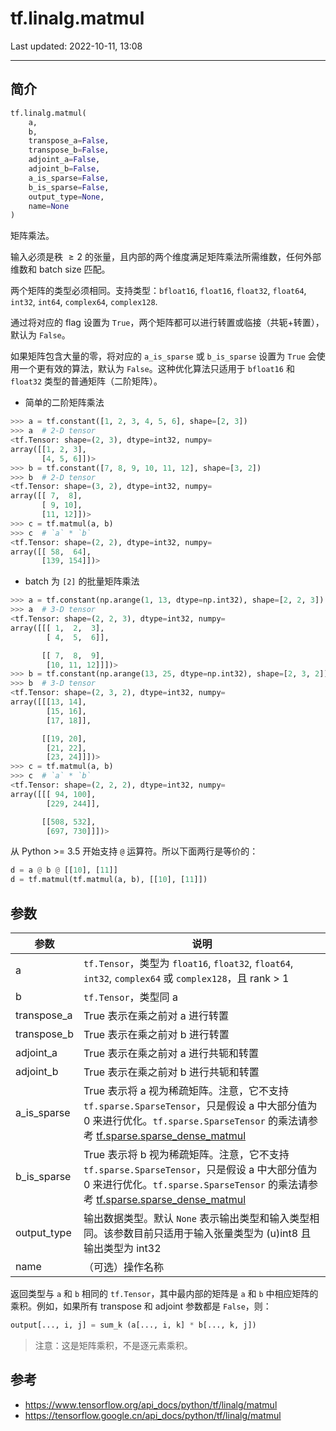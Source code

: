 # tf.linalg.matmul

Last updated: 2022-10-11, 13:08
****

## 简介

```python
tf.linalg.matmul(
    a,
    b,
    transpose_a=False,
    transpose_b=False,
    adjoint_a=False,
    adjoint_b=False,
    a_is_sparse=False,
    b_is_sparse=False,
    output_type=None,
    name=None
)
```

矩阵乘法。

输入必须是秩 $\ge 2$ 的张量，且内部的两个维度满足矩阵乘法所需维数，任何外部维数和 batch size 匹配。

两个矩阵的类型必须相同。支持类型：`bfloat16`, `float16`, `float32`, `float64`, `int32`, `int64`, `complex64`, `complex128`.

通过将对应的 flag 设置为 `True`，两个矩阵都可以进行转置或临接（共轭+转置），默认为 `False`。

如果矩阵包含大量的零，将对应的 `a_is_sparse` 或 `b_is_sparse` 设置为 `True` 会使用一个更有效的算法，默认为 `False`。这种优化算法只适用于 `bfloat16` 和 `float32` 类型的普通矩阵（二阶矩阵）。

- 简单的二阶矩阵乘法

```python
>>> a = tf.constant([1, 2, 3, 4, 5, 6], shape=[2, 3])
>>> a  # 2-D tensor
<tf.Tensor: shape=(2, 3), dtype=int32, numpy=
array([[1, 2, 3],
       [4, 5, 6]])>
>>> b = tf.constant([7, 8, 9, 10, 11, 12], shape=[3, 2])
>>> b  # 2-D tensor
<tf.Tensor: shape=(3, 2), dtype=int32, numpy=
array([[ 7,  8],
       [ 9, 10],
       [11, 12]])>
>>> c = tf.matmul(a, b)
>>> c  # `a` * `b`
<tf.Tensor: shape=(2, 2), dtype=int32, numpy=
array([[ 58,  64],
       [139, 154]])>
```

- batch 为 `[2]` 的批量矩阵乘法

```python
>>> a = tf.constant(np.arange(1, 13, dtype=np.int32), shape=[2, 2, 3])
>>> a  # 3-D tensor
<tf.Tensor: shape=(2, 2, 3), dtype=int32, numpy=
array([[[ 1,  2,  3],
        [ 4,  5,  6]],

       [[ 7,  8,  9],
        [10, 11, 12]]])>
>>> b = tf.constant(np.arange(13, 25, dtype=np.int32), shape=[2, 3, 2])
>>> b  # 3-D tensor
<tf.Tensor: shape=(2, 3, 2), dtype=int32, numpy=
array([[[13, 14],
        [15, 16],
        [17, 18]],

       [[19, 20],
        [21, 22],
        [23, 24]]])>
>>> c = tf.matmul(a, b)
>>> c  # `a` * `b`
<tf.Tensor: shape=(2, 2, 2), dtype=int32, numpy=
array([[[ 94, 100],
        [229, 244]],

       [[508, 532],
        [697, 730]]])>
```

从 Python >= 3.5 开始支持 `@` 运算符。所以下面两行是等价的：

```python
d = a @ b @ [[10], [11]]
d = tf.matmul(tf.matmul(a, b), [[10], [11]])
```

## 参数

|参数|说明|
|---|---|
|a|`tf.Tensor`，类型为 `float16`, `float32`, `float64`, `int32`, `complex64` 或 `complex128`，且 rank > 1|
|b|`tf.Tensor`，类型同 a|
|transpose_a|True 表示在乘之前对 a 进行转置|
|transpose_b|True 表示在乘之前对 b 进行转置|
|adjoint_a|True 表示在乘之前对 a 进行共轭和转置|
|adjoint_b|True 表示在乘之前对 b 进行共轭和转置|
|a_is_sparse|True 表示将 a 视为稀疏矩阵。注意，它不支持 `tf.sparse.SparseTensor`，只是假设 a 中大部分值为 0 来进行优化。`tf.sparse.SparseTensor` 的乘法请参考 [tf.sparse.sparse_dense_matmul](https://tensorflow.google.cn/api_docs/python/tf/sparse/sparse_dense_matmul)|
|b_is_sparse|True 表示将 b 视为稀疏矩阵。注意，它不支持 `tf.sparse.SparseTensor`，只是假设 a 中大部分值为 0 来进行优化。`tf.sparse.SparseTensor` 的乘法请参考 [tf.sparse.sparse_dense_matmul](https://tensorflow.google.cn/api_docs/python/tf/sparse/sparse_dense_matmul)|
|output_type|输出数据类型。默认 `None` 表示输出类型和输入类型相同。该参数目前只适用于输入张量类型为 (u)int8 且输出类型为 int32|
|name|（可选）操作名称|

返回类型与 `a` 和 `b` 相同的 `tf.Tensor`，其中最内部的矩阵是 `a` 和 `b` 中相应矩阵的乘积。例如，如果所有 transpose 和 adjoint 参数都是 `False`，则：

```python
output[..., i, j] = sum_k (a[..., i, k] * b[..., k, j])
```

> 注意：这是矩阵乘积，不是逐元素乘积。

## 参考

- https://www.tensorflow.org/api_docs/python/tf/linalg/matmul
- https://tensorflow.google.cn/api_docs/python/tf/linalg/matmul
